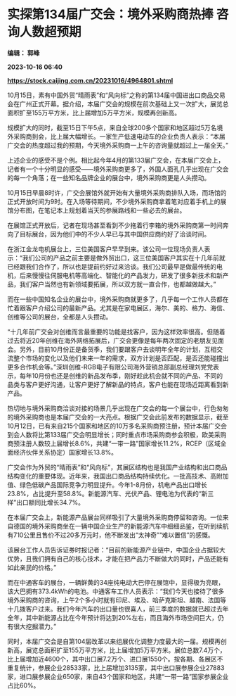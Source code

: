 # 实探第134届广交会：境外采购商热捧 咨询人数超预期
**编辑： 郭峰**

**2023-10-16 06:40**

**https://stock.caijing.com.cn/20231016/4964801.shtml**

10月15日，素有中国外贸“晴雨表”和“风向标”之称的第134届中国进出口商品交易会在广州正式开幕。据介绍，本届广交会的规模在前次基础上又一次扩大，展览总面积扩至155万平方米，比上届增加5万平方米，规模再创新高。

规模扩大的同时，截至15日下午5点，来自全球200多个国家和地区超过5万名境外采购商到会，比上届大幅增长。一家生产低速电动车的企业负责人表示：“本届广交会的热度超过我的预期，今天境外采购商一上午的咨询量就超过上一届全天。”

上述企业的感受不是个例。相比起今年4月的第133届广交会，在本届广交会上，记者有一个十分明显的感受——境外采购商更多了，外国人面孔几乎出现在广交会的每一个角落；在一些知名品牌企业的展台中，境外采购商更是人头攒动。

10月15日早晨8时许，广交会展馆外就开始有大量境外采购商排队入场，而场馆的正式开放时间为9时。在入场等待期间，不少境外采购商拿着笔对应着手机上的展馆分布图，在笔记本上规划着当天的参展路线和一些必去的展台。

在展馆正式开放后，记者在现场甚至看到不少拖着行李箱的境外采购商第一时间奔向了目标展台，因为他们中的不少人早已与其中国供应商约好了洽谈时间。

在浙江金龙电机展台上，三位美国客户早早到来。该公司一位现场负责人表示：“我们公司的产品之前主要是做外贸出口，这三位美国客户其实在十几年前就已经跟我们合作了，所以也是提前约好过来洽谈。我们公司最早是做最传统的电机，后来慢慢往伺服电机等高端化、智能化的产品发力，研发了很多新技术和新产品，我们客户当然也有新领域要拓展，所以双方就一直合作，也都越做越大。”

而在一些中国知名企业的展台中，境外采购商就更多了，几乎每一个工作人员都在忙着跟客户介绍公司的最新产品。尤其是在家电展区，海尔、美的、格力、海信、创维等公司的展台，全都是人头攒动。

“十几年前广交会对创维而言最重要的功能是找客户，因为这样效率很高。但随着过去将近20年创维在海外网络拓展后，广交会更像是每年两次固定的老朋友见面会。另外，目前10月份正是备货季，我们要跟客户去谈明年全年的计划，互相交流整个市场的变化以及他们未来一年的需求，双方计划是否匹配，是否还能碰撞出更多合作机会等。”深圳创维-RGB电子有限公司海外营销总部副总经理刘党党表示，每年10月份也还是创维的新品发布季，刚好趁此机会就不同的产品、不同的品类与客户更好沟通，让客户更好了解新品的特点，客户也能在现场近距离看到新产品。

热切地与境外采购商洽谈对接的场景几乎出现在广交会的每一个展台中，行色匆匆的境外采购商也是本届广交会的一大亮点。根据广交会此前发布的数据显示，截至10月12日，已有来自215个国家和地区的10万多名采购商预注册，预计本届广交会到会人数将比第133届广交会明显增长；同时重点市场采购商参会积极，欧美采购商预注册人数较上届增长8.6%，共建“一带一路”国家增长11.2%，RCEP（区域全面经济伙伴关系协定）国家增长13.8%。

广交会作为外贸的“晴雨表”和“风向标”，其展区结构也是我国产业结构和出口商品结构变化的重要体现。近年来，我国出口商品结构持续优化。一批高技术、高附加值、绿色低碳产品国际竞争力明显提升。今年1-8月份，机电产品出口增长23.8%，占比提升至58.8%。新能源汽车、光伏产品、锂电池为代表的“新三样”出口额同比增长34.7%。

在本届广交会上，新能源产品展台同样吸引了大量境外采购商停留和咨询。一位来自德国的境外采购商坐在一辆中国企业生产的新能源汽车中细细品鉴，在听到续航有710公里且售价不过20多万元时，他不断发出“太神奇”“难以置信”的感慨。

该展台工作人员告诉证券时报记者：“目前的新能源产业链中，中国企业占据较大优势，且我们拥有自己的核心技术，才能在把产品力不断做大的同时，产品还能有如此亲民的价格。”

而在中通客车的展台，一辆鲜黄的34座纯电动大巴停在展馆中，显得极为亮眼，该大巴拥有373.4kWh的电池。中通客车工作人员表示：“我们今天也接待了很多境外采购商的咨询，上午2个多小时就有印尼、埃及、哈萨克斯坦、越南、法国等十几拨客户过来。我们今年汽车的出口量也很喜人，前三季度的数据就已超过去年全年，其中新能源占比在今年预计将达到20%左右，而且海外市场空间巨大，仍有很大挖掘潜力。”

同时，本届广交会是自第104届改革以来组展优化调整力度最大的一届。规模再创新高，展览总面积扩至155万平方米，比上届增加5万平方米。展位总数7.4万个，比上届增加近4600个，其中出口展7.2万个、进口展1550个。按各期、各展区不重复统计，参展企业28533家，比上届增加3135家，其中出口展参展企业27883家，进口展参展企业650家，来自43个国家和地区，共建“一带一路”国家参展企业占比60%。